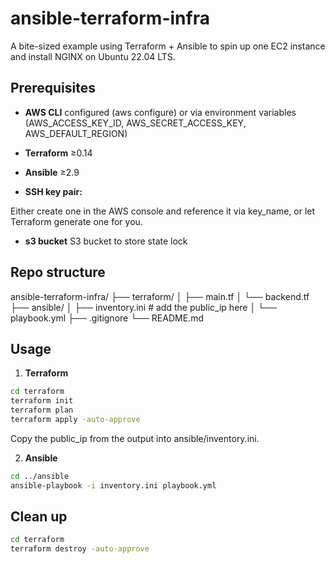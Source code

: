 # ansible-terraform-infra

A bite-sized example using Terraform + Ansible to spin up one EC2 instance and install NGINX on Ubuntu 22.04 LTS.

## Prerequisites

- **AWS CLI** configured (aws configure) or via environment variables (AWS_ACCESS_KEY_ID, AWS_SECRET_ACCESS_KEY, AWS_DEFAULT_REGION)

- **Terraform** ≥0.14

- **Ansible** ≥2.9

- **SSH key pair:**

Either create one in the AWS console and reference it via key_name, or let Terraform generate one for you.
- **s3 bucket**
S3 bucket to store state lock


## Repo structure
ansible-terraform-infra/
├── terraform/
│ ├── main.tf
│ └── backend.tf
├── ansible/
│ ├── inventory.ini # add the public_ip here
│ └── playbook.yml
├── .gitignore
└── README.md

## Usage

1. **Terraform**  
```bash
cd terraform
terraform init
terraform plan
terraform apply -auto-approve
```

Copy the public_ip from the output into ansible/inventory.ini.

2. **Ansible**

```bash
cd ../ansible
ansible-playbook -i inventory.ini playbook.yml

```

## Clean up

```bash
cd terraform
terraform destroy -auto-approve

```


